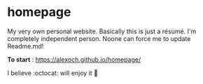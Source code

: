 # homepage
My very own personal website. Basically this is just a résumé. I'm completely independent person. Noone can force me to update Readme.md!

**To start** : https://alexoch.github.io/homepage/

I believe :octocat: will enjoy it :tada:
